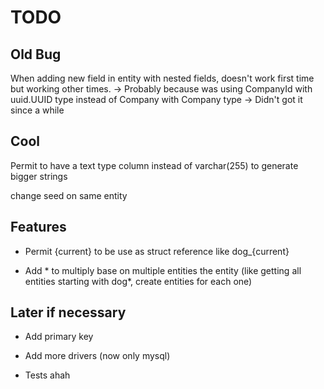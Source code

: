 # TODO

## Old Bug

When adding new field in entity with nested fields, doesn't work first time but working other times.
 -> Probably because was using CompanyId with uuid.UUID type instead of Company with Company type
 -> Didn't got it since a while

## Cool

Permit to have a text type column instead of varchar(255) to generate bigger strings

change seed on same entity

## Features

- Permit {current} to be use as struct reference like dog_{current}

- Add * to multiply base on multiple entities the entity (like getting all entities starting with dog*, create entities for each one)

## Later if necessary

- Add primary key

- Add more drivers (now only mysql)

- Tests ahah